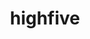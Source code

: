 ---
title: "highfive"
layout: cache
categories: [package, develop]
meta: {"compilers": ["gcc@11.4.0", "gcc@13.2.0"], "num_specs": 129, "num_specs_by_stack": {"hep": 129, "root": 129}, "oss": ["ubuntu22.04", "ubuntu24.04"], "platforms": ["linux"], "stacks": ["hep", "root"], "targets": ["x86_64_v3"], "versions": ["2.10.1", "2.2.2"]}
spec_details: [{"compiler": "gcc@11.4.0", "hash": "27cmoqui3oh5qffu7aak3hvyoknqjhmw", "os": "ubuntu22.04", "platform": "linux", "size": "-", "stacks": ["hep", "root"], "target": "x86_64_v3", "variants": ["~boost", "build_system=cmake", "build_type=Release", "generator=make", "~ipo", "+mpi"], "versions": ["2.2.2"]}, {"compiler": "gcc@11.4.0", "hash": "2nlxrl3hhfudhqfhko2uqcbazqvud6j5", "os": "ubuntu22.04", "platform": "linux", "size": "-", "stacks": ["hep", "root"], "target": "x86_64_v3", "variants": ["~boost", "build_system=cmake", "build_type=Release", "generator=make", "~ipo", "+mpi"], "versions": ["2.10.1"]}, {"compiler": "gcc@11.4.0", "hash": "2o62yucwv7q2obeymvhsawbotoarprwh", "os": "ubuntu22.04", "platform": "linux", "size": "-", "stacks": ["hep", "root"], "target": "x86_64_v3", "variants": ["~boost", "build_system=cmake", "build_type=Release", "generator=make", "~ipo", "+mpi"], "versions": ["2.10.1"]}, {"compiler": "gcc@11.4.0", "hash": "2oladempox2z2ugqgwqvowxyd7eqo7bz", "os": "ubuntu22.04", "platform": "linux", "size": "-", "stacks": ["hep", "root"], "target": "x86_64_v3", "variants": ["~boost", "build_system=cmake", "build_type=Release", "generator=make", "~ipo", "+mpi"], "versions": ["2.10.1"]}, {"compiler": "gcc@11.4.0", "hash": "2t2bfmwpp2do2vr2xxwatjdr4qridd7d", "os": "ubuntu22.04", "platform": "linux", "size": "-", "stacks": ["hep", "root"], "target": "x86_64_v3", "variants": ["~boost", "build_system=cmake", "build_type=Release", "generator=make", "~ipo", "+mpi"], "versions": ["2.2.2"]}, {"compiler": "gcc@11.4.0", "hash": "2xljpuykjymm7gvzgthe63z5r3yhff2n", "os": "ubuntu22.04", "platform": "linux", "size": "-", "stacks": ["hep", "root"], "target": "x86_64_v3", "variants": ["~boost", "build_system=cmake", "build_type=Release", "generator=make", "~ipo", "+mpi"], "versions": ["2.2.2"]}, {"compiler": "gcc@13.2.0", "hash": "2zugvmqv2uofy574kwqdtygndsdhmmdb", "os": "ubuntu24.04", "platform": "linux", "size": "-", "stacks": ["hep", "root"], "target": "x86_64_v3", "variants": ["~boost", "build_system=cmake", "build_type=Release", "generator=make", "~ipo", "+mpi"], "versions": ["2.2.2"]}, {"compiler": "gcc@11.4.0", "hash": "35neuovn4ah5zsqv2xdkebvl25ia5nes", "os": "ubuntu22.04", "platform": "linux", "size": "-", "stacks": ["hep", "root"], "target": "x86_64_v3", "variants": ["~boost", "build_system=cmake", "build_type=Release", "generator=make", "~ipo", "+mpi"], "versions": ["2.2.2"]}, {"compiler": "gcc@11.4.0", "hash": "3duewmftgbrfgnm5l6cmtbx6bisyi7p5", "os": "ubuntu22.04", "platform": "linux", "size": "-", "stacks": ["hep", "root"], "target": "x86_64_v3", "variants": ["~boost", "build_system=cmake", "build_type=Release", "generator=make", "~ipo", "+mpi"], "versions": ["2.10.1"]}, {"compiler": "gcc@11.4.0", "hash": "4n75rjjfleeu5inf42s6jzlyzb5zo7ep", "os": "ubuntu22.04", "platform": "linux", "size": "-", "stacks": ["hep", "root"], "target": "x86_64_v3", "variants": ["~boost", "build_system=cmake", "build_type=Release", "generator=make", "~ipo", "+mpi"], "versions": ["2.2.2"]}, {"compiler": "gcc@13.2.0", "hash": "4td63moodl6v3ztqhqapj5dtzu62w3bf", "os": "ubuntu24.04", "platform": "linux", "size": "-", "stacks": ["hep", "root"], "target": "x86_64_v3", "variants": ["~boost", "build_system=cmake", "build_type=Release", "generator=make", "~ipo", "+mpi"], "versions": ["2.2.2"]}, {"compiler": "gcc@11.4.0", "hash": "55au4ftx456nl73up6smi7k7nywnpzlq", "os": "ubuntu22.04", "platform": "linux", "size": "-", "stacks": ["hep", "root"], "target": "x86_64_v3", "variants": ["~boost", "build_system=cmake", "build_type=Release", "generator=make", "~ipo", "+mpi"], "versions": ["2.10.1"]}, {"compiler": "gcc@11.4.0", "hash": "5k7xxkmluwz7zmsxcp6k7yt4lrilakog", "os": "ubuntu22.04", "platform": "linux", "size": "-", "stacks": ["hep", "root"], "target": "x86_64_v3", "variants": ["~boost", "build_system=cmake", "build_type=Release", "generator=make", "~ipo", "+mpi"], "versions": ["2.10.1"]}, {"compiler": "gcc@11.4.0", "hash": "5rd3man24bhzgxruuuurynrg7crizdll", "os": "ubuntu22.04", "platform": "linux", "size": "-", "stacks": ["hep", "root"], "target": "x86_64_v3", "variants": ["~boost", "build_system=cmake", "build_type=Release", "generator=make", "~ipo", "+mpi"], "versions": ["2.10.1"]}, {"compiler": "gcc@13.2.0", "hash": "5xr5ybuomwvoofbkgvkfbzrmegbygqz4", "os": "ubuntu24.04", "platform": "linux", "size": "-", "stacks": ["hep", "root"], "target": "x86_64_v3", "variants": ["~boost", "build_system=cmake", "build_type=Release", "generator=make", "~ipo", "+mpi"], "versions": ["2.10.1"]}, {"compiler": "gcc@11.4.0", "hash": "6r5v6olfw2bhw25zvicpfambpvczr6fw", "os": "ubuntu22.04", "platform": "linux", "size": "-", "stacks": ["hep", "root"], "target": "x86_64_v3", "variants": ["~boost", "build_system=cmake", "build_type=Release", "generator=make", "~ipo", "+mpi"], "versions": ["2.10.1"]}, {"compiler": "gcc@13.2.0", "hash": "743ucijdasyimfqx6tkczkwctvgtczwn", "os": "ubuntu24.04", "platform": "linux", "size": "-", "stacks": ["hep", "root"], "target": "x86_64_v3", "variants": ["~boost", "build_system=cmake", "build_type=Release", "generator=make", "~ipo", "+mpi"], "versions": ["2.10.1"]}, {"compiler": "gcc@11.4.0", "hash": "7bbkw5jelswlkgwvyvw7hzy3hfv7dgnu", "os": "ubuntu22.04", "platform": "linux", "size": "-", "stacks": ["hep", "root"], "target": "x86_64_v3", "variants": ["~boost", "build_system=cmake", "build_type=Release", "generator=make", "~ipo", "+mpi"], "versions": ["2.2.2"]}, {"compiler": "gcc@11.4.0", "hash": "7cboqnewplowwfczwucirlgj7dv6ssyg", "os": "ubuntu22.04", "platform": "linux", "size": "-", "stacks": ["hep", "root"], "target": "x86_64_v3", "variants": ["~boost", "build_system=cmake", "build_type=Release", "generator=make", "~ipo", "+mpi"], "versions": ["2.10.1"]}, {"compiler": "gcc@11.4.0", "hash": "7rk6bm3wp4usu53q6a3q4567llghzgxp", "os": "ubuntu22.04", "platform": "linux", "size": "-", "stacks": ["hep", "root"], "target": "x86_64_v3", "variants": ["~boost", "build_system=cmake", "build_type=Release", "generator=make", "~ipo", "+mpi"], "versions": ["2.10.1"]}, {"compiler": "gcc@11.4.0", "hash": "7tb5bz42tnsizahnufnwqiyjxp4jhwjh", "os": "ubuntu22.04", "platform": "linux", "size": "-", "stacks": ["hep", "root"], "target": "x86_64_v3", "variants": ["~boost", "build_system=cmake", "build_type=Release", "generator=make", "~ipo", "+mpi"], "versions": ["2.2.2"]}, {"compiler": "gcc@11.4.0", "hash": "7wlzn7v2ojtsrnlo2laaf5earnbveux7", "os": "ubuntu22.04", "platform": "linux", "size": "-", "stacks": ["hep", "root"], "target": "x86_64_v3", "variants": ["~boost", "build_system=cmake", "build_type=Release", "generator=make", "~ipo", "+mpi"], "versions": ["2.2.2"]}, {"compiler": "gcc@13.2.0", "hash": "amwm4bd46kqt4wpzijnouxmt57zfiutz", "os": "ubuntu24.04", "platform": "linux", "size": "-", "stacks": ["hep", "root"], "target": "x86_64_v3", "variants": ["~boost", "build_system=cmake", "build_type=Release", "generator=make", "~ipo", "+mpi"], "versions": ["2.10.1"]}, {"compiler": "gcc@13.2.0", "hash": "axl4uare2oortyempa5xhowqyzycq4sy", "os": "ubuntu24.04", "platform": "linux", "size": "-", "stacks": ["hep", "root"], "target": "x86_64_v3", "variants": ["~boost", "build_system=cmake", "build_type=Release", "generator=make", "~ipo", "+mpi"], "versions": ["2.10.1"]}, {"compiler": "gcc@11.4.0", "hash": "b2pg63cq3mjqax35myrxr3f5depzh4pl", "os": "ubuntu22.04", "platform": "linux", "size": "-", "stacks": ["hep", "root"], "target": "x86_64_v3", "variants": ["~boost", "build_system=cmake", "build_type=Release", "generator=make", "~ipo", "+mpi"], "versions": ["2.2.2"]}, {"compiler": "gcc@11.4.0", "hash": "b5c7iax4qrdxvs3bmby3yaaxfgmgbyx7", "os": "ubuntu22.04", "platform": "linux", "size": "-", "stacks": ["hep", "root"], "target": "x86_64_v3", "variants": ["~boost", "build_system=cmake", "build_type=Release", "generator=make", "~ipo", "+mpi"], "versions": ["2.10.1"]}, {"compiler": "gcc@13.2.0", "hash": "b6arkpiqwpnavthwebsn6h2hchooykpx", "os": "ubuntu24.04", "platform": "linux", "size": "-", "stacks": ["hep", "root"], "target": "x86_64_v3", "variants": ["~boost", "build_system=cmake", "build_type=Release", "generator=make", "~ipo", "+mpi"], "versions": ["2.10.1"]}, {"compiler": "gcc@13.2.0", "hash": "bei3kpw77ki2wj45ztfmqkieeynf2lhj", "os": "ubuntu24.04", "platform": "linux", "size": "-", "stacks": ["hep", "root"], "target": "x86_64_v3", "variants": ["~boost", "build_system=cmake", "build_type=Release", "generator=make", "~ipo", "+mpi"], "versions": ["2.10.1"]}, {"compiler": "gcc@11.4.0", "hash": "bgxxa6bvsikoguvgnrnymuyaoxclyywv", "os": "ubuntu22.04", "platform": "linux", "size": "-", "stacks": ["hep", "root"], "target": "x86_64_v3", "variants": ["~boost", "build_system=cmake", "build_type=Release", "generator=make", "~ipo", "+mpi"], "versions": ["2.2.2"]}, {"compiler": "gcc@11.4.0", "hash": "bi3ifkzpbf2ghfdn5dwnh2nxhgvqgb2l", "os": "ubuntu22.04", "platform": "linux", "size": "-", "stacks": ["hep", "root"], "target": "x86_64_v3", "variants": ["~boost", "build_system=cmake", "build_type=Release", "generator=make", "~ipo", "+mpi"], "versions": ["2.2.2"]}, {"compiler": "gcc@13.2.0", "hash": "bno2tyefn65mqiiwgn2hdcmbviu56ct7", "os": "ubuntu24.04", "platform": "linux", "size": "-", "stacks": ["hep", "root"], "target": "x86_64_v3", "variants": ["~boost", "build_system=cmake", "build_type=Release", "generator=make", "~ipo", "+mpi"], "versions": ["2.2.2"]}, {"compiler": "gcc@11.4.0", "hash": "bop56i4qvzslpwl4ytmcqthz7mvz7kmv", "os": "ubuntu22.04", "platform": "linux", "size": "-", "stacks": ["hep", "root"], "target": "x86_64_v3", "variants": ["~boost", "build_system=cmake", "build_type=Release", "generator=make", "~ipo", "+mpi"], "versions": ["2.10.1"]}, {"compiler": "gcc@11.4.0", "hash": "bwj3iytprl65ue3f67w4tlkisbk54hnb", "os": "ubuntu22.04", "platform": "linux", "size": "-", "stacks": ["hep", "root"], "target": "x86_64_v3", "variants": ["~boost", "build_system=cmake", "build_type=Release", "generator=make", "~ipo", "+mpi"], "versions": ["2.10.1"]}, {"compiler": "gcc@13.2.0", "hash": "bzppg55zugijfq5jzhu4d5jmzzh3frhf", "os": "ubuntu24.04", "platform": "linux", "size": "-", "stacks": ["hep", "root"], "target": "x86_64_v3", "variants": ["~boost", "build_system=cmake", "build_type=Release", "generator=make", "~ipo", "+mpi"], "versions": ["2.2.2"]}, {"compiler": "gcc@11.4.0", "hash": "c6kreieqkszrb3ndf653wrhnoacmvvve", "os": "ubuntu22.04", "platform": "linux", "size": "-", "stacks": ["hep", "root"], "target": "x86_64_v3", "variants": ["~boost", "build_system=cmake", "build_type=Release", "generator=make", "~ipo", "+mpi"], "versions": ["2.10.1"]}, {"compiler": "gcc@13.2.0", "hash": "ccnd6fljnvvry2x3kbabvsanssezldzf", "os": "ubuntu24.04", "platform": "linux", "size": "-", "stacks": ["hep", "root"], "target": "x86_64_v3", "variants": ["~boost", "build_system=cmake", "build_type=Release", "generator=make", "~ipo", "+mpi"], "versions": ["2.2.2"]}, {"compiler": "gcc@13.2.0", "hash": "cwdwpp5nb5zngatneqjwr6ovl2pazygw", "os": "ubuntu24.04", "platform": "linux", "size": "-", "stacks": ["hep", "root"], "target": "x86_64_v3", "variants": ["~boost", "build_system=cmake", "build_type=Release", "generator=make", "~ipo", "+mpi"], "versions": ["2.10.1"]}, {"compiler": "gcc@11.4.0", "hash": "cwrt2i5ulhlximf6ce246oianki4u343", "os": "ubuntu22.04", "platform": "linux", "size": "-", "stacks": ["hep", "root"], "target": "x86_64_v3", "variants": ["~boost", "build_system=cmake", "build_type=Release", "generator=make", "~ipo", "+mpi"], "versions": ["2.10.1"]}, {"compiler": "gcc@13.2.0", "hash": "d33up76gt6jahkmfgwkqa7ptupxz4z4m", "os": "ubuntu24.04", "platform": "linux", "size": "-", "stacks": ["hep", "root"], "target": "x86_64_v3", "variants": ["~boost", "build_system=cmake", "build_type=Release", "generator=make", "~ipo", "+mpi"], "versions": ["2.2.2"]}, {"compiler": "gcc@11.4.0", "hash": "diyeaxjgdixrcxtb4hzcbg6i6mni3k55", "os": "ubuntu22.04", "platform": "linux", "size": "-", "stacks": ["hep", "root"], "target": "x86_64_v3", "variants": ["~boost", "build_system=cmake", "build_type=Release", "generator=make", "~ipo", "+mpi"], "versions": ["2.10.1"]}, {"compiler": "gcc@13.2.0", "hash": "dn2rkcivqycxlnonhisn4kspmljibpq4", "os": "ubuntu24.04", "platform": "linux", "size": "-", "stacks": ["hep", "root"], "target": "x86_64_v3", "variants": ["~boost", "build_system=cmake", "build_type=Release", "generator=make", "~ipo", "+mpi"], "versions": ["2.2.2"]}, {"compiler": "gcc@11.4.0", "hash": "dvnp77ok6p2hqglpu6r5hcvybfhwm5cx", "os": "ubuntu22.04", "platform": "linux", "size": "-", "stacks": ["hep", "root"], "target": "x86_64_v3", "variants": ["~boost", "build_system=cmake", "build_type=Release", "generator=make", "~ipo", "+mpi"], "versions": ["2.2.2"]}, {"compiler": "gcc@11.4.0", "hash": "eb6fd7jgugq5b4czllgxqerpprkhoz2o", "os": "ubuntu22.04", "platform": "linux", "size": "-", "stacks": ["hep", "root"], "target": "x86_64_v3", "variants": ["~boost", "build_system=cmake", "build_type=Release", "generator=make", "~ipo", "+mpi"], "versions": ["2.2.2"]}, {"compiler": "gcc@11.4.0", "hash": "eb775axtkkpxudomto2adjaogij4ucsz", "os": "ubuntu22.04", "platform": "linux", "size": "-", "stacks": ["hep", "root"], "target": "x86_64_v3", "variants": ["~boost", "build_system=cmake", "build_type=Release", "generator=make", "~ipo", "+mpi"], "versions": ["2.2.2"]}, {"compiler": "gcc@13.2.0", "hash": "eka46xybeh4ze5rfhdxjukgk4fmrxr3g", "os": "ubuntu24.04", "platform": "linux", "size": "-", "stacks": ["hep", "root"], "target": "x86_64_v3", "variants": ["~boost", "build_system=cmake", "build_type=Release", "generator=make", "~ipo", "+mpi"], "versions": ["2.10.1"]}, {"compiler": "gcc@13.2.0", "hash": "eo4wsrn7uqpp6qmnhxnm6tzqnkxic2xm", "os": "ubuntu24.04", "platform": "linux", "size": "-", "stacks": ["hep", "root"], "target": "x86_64_v3", "variants": ["~boost", "build_system=cmake", "build_type=Release", "generator=make", "~ipo", "+mpi"], "versions": ["2.2.2"]}, {"compiler": "gcc@11.4.0", "hash": "ez3zwj5caqvqk3wkb75dderkxrb7hsrf", "os": "ubuntu22.04", "platform": "linux", "size": "-", "stacks": ["hep", "root"], "target": "x86_64_v3", "variants": ["~boost", "build_system=cmake", "build_type=Release", "generator=make", "~ipo", "+mpi"], "versions": ["2.10.1"]}, {"compiler": "gcc@11.4.0", "hash": "f5edv4peytho45rl4gvqcdqboekbchdl", "os": "ubuntu22.04", "platform": "linux", "size": "-", "stacks": ["hep", "root"], "target": "x86_64_v3", "variants": ["~boost", "build_system=cmake", "build_type=Release", "generator=make", "~ipo", "+mpi"], "versions": ["2.10.1"]}, {"compiler": "gcc@11.4.0", "hash": "fcgv5r2uti3t56otihvgromkpafihibq", "os": "ubuntu22.04", "platform": "linux", "size": "-", "stacks": ["hep", "root"], "target": "x86_64_v3", "variants": ["~boost", "build_system=cmake", "build_type=Release", "generator=make", "~ipo", "+mpi"], "versions": ["2.2.2"]}, {"compiler": "gcc@13.2.0", "hash": "gbdwwskj62re4t34wybbazusfviymg2q", "os": "ubuntu24.04", "platform": "linux", "size": "-", "stacks": ["hep", "root"], "target": "x86_64_v3", "variants": ["~boost", "build_system=cmake", "build_type=Release", "generator=make", "~ipo", "+mpi"], "versions": ["2.2.2"]}, {"compiler": "gcc@11.4.0", "hash": "gct5v2gbrvohzev7abxiekk5njz6xdab", "os": "ubuntu22.04", "platform": "linux", "size": "-", "stacks": ["hep", "root"], "target": "x86_64_v3", "variants": ["~boost", "build_system=cmake", "build_type=Release", "generator=make", "~ipo", "+mpi"], "versions": ["2.2.2"]}, {"compiler": "gcc@11.4.0", "hash": "gjwtvfdfy3mv45ltbnl6mzy5s4hxtpz6", "os": "ubuntu22.04", "platform": "linux", "size": "-", "stacks": ["hep", "root"], "target": "x86_64_v3", "variants": ["~boost", "build_system=cmake", "build_type=Release", "generator=make", "~ipo", "+mpi"], "versions": ["2.2.2"]}, {"compiler": "gcc@13.2.0", "hash": "gq645526to3x4lehwtnfvhhlphb6vfii", "os": "ubuntu24.04", "platform": "linux", "size": "-", "stacks": ["hep", "root"], "target": "x86_64_v3", "variants": ["~boost", "build_system=cmake", "build_type=Release", "generator=make", "~ipo", "+mpi"], "versions": ["2.10.1"]}, {"compiler": "gcc@13.2.0", "hash": "hd6zkvda2rrnlwn2in4vkwevdcrxb52k", "os": "ubuntu24.04", "platform": "linux", "size": "-", "stacks": ["hep", "root"], "target": "x86_64_v3", "variants": ["~boost", "build_system=cmake", "build_type=Release", "generator=make", "~ipo", "+mpi"], "versions": ["2.2.2"]}, {"compiler": "gcc@11.4.0", "hash": "hlwioxfy67zb5d6xzf7wma73wyys3iwc", "os": "ubuntu22.04", "platform": "linux", "size": "-", "stacks": ["hep", "root"], "target": "x86_64_v3", "variants": ["~boost", "build_system=cmake", "build_type=Release", "generator=make", "~ipo", "+mpi"], "versions": ["2.2.2"]}, {"compiler": "gcc@13.2.0", "hash": "hpuwymxzfkddr55z7shgq6l7rnzk4puf", "os": "ubuntu24.04", "platform": "linux", "size": "-", "stacks": ["hep", "root"], "target": "x86_64_v3", "variants": ["~boost", "build_system=cmake", "build_type=Release", "generator=make", "~ipo", "+mpi"], "versions": ["2.10.1"]}, {"compiler": "gcc@11.4.0", "hash": "hwupkfq6k6v34itdrbaltb7ybdsyscbi", "os": "ubuntu22.04", "platform": "linux", "size": "-", "stacks": ["hep", "root"], "target": "x86_64_v3", "variants": ["~boost", "build_system=cmake", "build_type=Release", "generator=make", "~ipo", "+mpi"], "versions": ["2.10.1"]}, {"compiler": "gcc@11.4.0", "hash": "iemsntdirvoo5qgp6zycjbdt5hltlbpd", "os": "ubuntu22.04", "platform": "linux", "size": "-", "stacks": ["hep", "root"], "target": "x86_64_v3", "variants": ["~boost", "build_system=cmake", "build_type=Release", "generator=make", "~ipo", "+mpi"], "versions": ["2.10.1"]}, {"compiler": "gcc@11.4.0", "hash": "ikgzbqvmtutdd42zk72nboumpcez4cef", "os": "ubuntu22.04", "platform": "linux", "size": "-", "stacks": ["hep", "root"], "target": "x86_64_v3", "variants": ["~boost", "build_system=cmake", "build_type=Release", "generator=make", "~ipo", "+mpi"], "versions": ["2.10.1"]}, {"compiler": "gcc@13.2.0", "hash": "iuuc5hbq3dikt4epsbnfnttezqt4zir7", "os": "ubuntu24.04", "platform": "linux", "size": "-", "stacks": ["hep", "root"], "target": "x86_64_v3", "variants": ["~boost", "build_system=cmake", "build_type=Release", "generator=make", "~ipo", "+mpi"], "versions": ["2.10.1"]}, {"compiler": "gcc@11.4.0", "hash": "iveoik5givgu4zqni6vsdathtsb2vric", "os": "ubuntu22.04", "platform": "linux", "size": "-", "stacks": ["hep", "root"], "target": "x86_64_v3", "variants": ["~boost", "build_system=cmake", "build_type=Release", "generator=make", "~ipo", "+mpi"], "versions": ["2.10.1"]}, {"compiler": "gcc@13.2.0", "hash": "jam55bktflax35towyivoe6nyey35jb5", "os": "ubuntu24.04", "platform": "linux", "size": "-", "stacks": ["hep", "root"], "target": "x86_64_v3", "variants": ["~boost", "build_system=cmake", "build_type=Release", "generator=make", "~ipo", "+mpi"], "versions": ["2.10.1"]}, {"compiler": "gcc@13.2.0", "hash": "je4yb6s4xypmjti3tqc4cuu4ob3qr2lq", "os": "ubuntu24.04", "platform": "linux", "size": "-", "stacks": ["hep", "root"], "target": "x86_64_v3", "variants": ["~boost", "build_system=cmake", "build_type=Release", "generator=make", "~ipo", "+mpi"], "versions": ["2.10.1"]}, {"compiler": "gcc@11.4.0", "hash": "jywa5nzhlmu7cod4za2tuizepnw5dzqg", "os": "ubuntu22.04", "platform": "linux", "size": "-", "stacks": ["hep", "root"], "target": "x86_64_v3", "variants": ["~boost", "build_system=cmake", "build_type=Release", "generator=make", "~ipo", "+mpi"], "versions": ["2.2.2"]}, {"compiler": "gcc@11.4.0", "hash": "k2oz2plrcgye76i2j76f5lor2wt3rq3d", "os": "ubuntu22.04", "platform": "linux", "size": "-", "stacks": ["hep", "root"], "target": "x86_64_v3", "variants": ["~boost", "build_system=cmake", "build_type=Release", "generator=make", "~ipo", "+mpi"], "versions": ["2.10.1"]}, {"compiler": "gcc@13.2.0", "hash": "k5z6f4ep2dgudyd26a2cghrl2z4agews", "os": "ubuntu24.04", "platform": "linux", "size": "-", "stacks": ["hep", "root"], "target": "x86_64_v3", "variants": ["~boost", "build_system=cmake", "build_type=Release", "generator=make", "~ipo", "+mpi"], "versions": ["2.2.2"]}, {"compiler": "gcc@11.4.0", "hash": "kuhj7wrsluzrzwaaikbettq44ufjlow7", "os": "ubuntu22.04", "platform": "linux", "size": "-", "stacks": ["hep", "root"], "target": "x86_64_v3", "variants": ["~boost", "build_system=cmake", "build_type=Release", "generator=make", "~ipo", "+mpi"], "versions": ["2.10.1"]}, {"compiler": "gcc@11.4.0", "hash": "kxey7hbb6biodv43jdnfd53taaq7rc6p", "os": "ubuntu22.04", "platform": "linux", "size": "-", "stacks": ["hep", "root"], "target": "x86_64_v3", "variants": ["~boost", "build_system=cmake", "build_type=Release", "generator=make", "~ipo", "+mpi"], "versions": ["2.2.2"]}, {"compiler": "gcc@11.4.0", "hash": "lvoiwndi6sdi2w63emlwt3yrzbtibny4", "os": "ubuntu22.04", "platform": "linux", "size": "-", "stacks": ["hep", "root"], "target": "x86_64_v3", "variants": ["~boost", "build_system=cmake", "build_type=Release", "generator=make", "~ipo", "+mpi"], "versions": ["2.2.2"]}, {"compiler": "gcc@11.4.0", "hash": "m5dr7p3yftwkweub26dthc24a74hwltb", "os": "ubuntu22.04", "platform": "linux", "size": "-", "stacks": ["hep", "root"], "target": "x86_64_v3", "variants": ["~boost", "build_system=cmake", "build_type=Release", "generator=make", "~ipo", "+mpi"], "versions": ["2.10.1"]}, {"compiler": "gcc@11.4.0", "hash": "mg2ekwiu5cllf62i6qm43xbvpx3ljz7e", "os": "ubuntu22.04", "platform": "linux", "size": "-", "stacks": ["hep", "root"], "target": "x86_64_v3", "variants": ["~boost", "build_system=cmake", "build_type=Release", "generator=make", "~ipo", "+mpi"], "versions": ["2.10.1"]}, {"compiler": "gcc@13.2.0", "hash": "mspit3cl6giui5dnjqovlrvumzy57ofu", "os": "ubuntu24.04", "platform": "linux", "size": "-", "stacks": ["hep", "root"], "target": "x86_64_v3", "variants": ["~boost", "build_system=cmake", "build_type=Release", "generator=make", "~ipo", "+mpi"], "versions": ["2.10.1"]}, {"compiler": "gcc@11.4.0", "hash": "mvyr2z3uq5fuzurfk3rwucdcmldorgru", "os": "ubuntu22.04", "platform": "linux", "size": "-", "stacks": ["hep", "root"], "target": "x86_64_v3", "variants": ["~boost", "build_system=cmake", "build_type=Release", "generator=make", "~ipo", "+mpi"], "versions": ["2.2.2"]}, {"compiler": "gcc@13.2.0", "hash": "n5f7beikxxkxzeqptacvkqqecdsou3n4", "os": "ubuntu24.04", "platform": "linux", "size": "-", "stacks": ["hep", "root"], "target": "x86_64_v3", "variants": ["~boost", "build_system=cmake", "build_type=Release", "generator=make", "~ipo", "+mpi"], "versions": ["2.2.2"]}, {"compiler": "gcc@13.2.0", "hash": "numhlovjqwta46kcqvndlhzbhfegyi6q", "os": "ubuntu24.04", "platform": "linux", "size": "-", "stacks": ["hep", "root"], "target": "x86_64_v3", "variants": ["~boost", "build_system=cmake", "build_type=Release", "generator=make", "~ipo", "+mpi"], "versions": ["2.10.1"]}, {"compiler": "gcc@13.2.0", "hash": "nzeezu2mssa75af3cthxqxijpf3rluvn", "os": "ubuntu24.04", "platform": "linux", "size": "-", "stacks": ["hep", "root"], "target": "x86_64_v3", "variants": ["~boost", "build_system=cmake", "build_type=Release", "generator=make", "~ipo", "+mpi"], "versions": ["2.10.1"]}, {"compiler": "gcc@11.4.0", "hash": "nzvgu7bpevws4wqsnvwt45p57wvbrvy3", "os": "ubuntu22.04", "platform": "linux", "size": "-", "stacks": ["hep", "root"], "target": "x86_64_v3", "variants": ["~boost", "build_system=cmake", "build_type=Release", "generator=make", "~ipo", "+mpi"], "versions": ["2.2.2"]}, {"compiler": "gcc@11.4.0", "hash": "o5mycypy5ejvd4onxt44klzxdgipdp3a", "os": "ubuntu22.04", "platform": "linux", "size": "-", "stacks": ["hep", "root"], "target": "x86_64_v3", "variants": ["~boost", "build_system=cmake", "build_type=Release", "generator=make", "~ipo", "+mpi"], "versions": ["2.2.2"]}, {"compiler": "gcc@11.4.0", "hash": "ocsqye7jhsehpq5pzwyqmddkiihkjdii", "os": "ubuntu22.04", "platform": "linux", "size": "-", "stacks": ["hep", "root"], "target": "x86_64_v3", "variants": ["~boost", "build_system=cmake", "build_type=Release", "generator=make", "~ipo", "+mpi"], "versions": ["2.2.2"]}, {"compiler": "gcc@13.2.0", "hash": "ohbr3rl6acye6mv7v5kjsai7cg5lkbhc", "os": "ubuntu24.04", "platform": "linux", "size": "-", "stacks": ["hep", "root"], "target": "x86_64_v3", "variants": ["~boost", "build_system=cmake", "build_type=Release", "generator=make", "~ipo", "+mpi"], "versions": ["2.10.1"]}, {"compiler": "gcc@11.4.0", "hash": "ohzap4jbvjejhmfvvoowxsrfel2fnnhy", "os": "ubuntu22.04", "platform": "linux", "size": "-", "stacks": ["hep", "root"], "target": "x86_64_v3", "variants": ["~boost", "build_system=cmake", "build_type=Release", "generator=make", "~ipo", "+mpi"], "versions": ["2.10.1"]}, {"compiler": "gcc@11.4.0", "hash": "oip64kiyi4oak2r65ntl7wvpuidteoog", "os": "ubuntu22.04", "platform": "linux", "size": "-", "stacks": ["hep", "root"], "target": "x86_64_v3", "variants": ["~boost", "build_system=cmake", "build_type=Release", "generator=make", "~ipo", "+mpi"], "versions": ["2.2.2"]}, {"compiler": "gcc@11.4.0", "hash": "oohm3yyrgujfmzr6tbogohm7jaquclnz", "os": "ubuntu22.04", "platform": "linux", "size": "-", "stacks": ["hep", "root"], "target": "x86_64_v3", "variants": ["~boost", "build_system=cmake", "build_type=Release", "generator=make", "~ipo", "+mpi"], "versions": ["2.10.1"]}, {"compiler": "gcc@13.2.0", "hash": "ovavsq2ajn56wl45cxm5x727ownm7lbx", "os": "ubuntu24.04", "platform": "linux", "size": "-", "stacks": ["hep", "root"], "target": "x86_64_v3", "variants": ["~boost", "build_system=cmake", "build_type=Release", "generator=make", "~ipo", "+mpi"], "versions": ["2.10.1"]}, {"compiler": "gcc@13.2.0", "hash": "oxnxqougb7ancyweo2egbpdma2m4gth2", "os": "ubuntu24.04", "platform": "linux", "size": "-", "stacks": ["hep", "root"], "target": "x86_64_v3", "variants": ["~boost", "build_system=cmake", "build_type=Release", "generator=make", "~ipo", "+mpi"], "versions": ["2.10.1"]}, {"compiler": "gcc@13.2.0", "hash": "p3444qzjd5l2js2fs4a5gkckafyvaeyj", "os": "ubuntu24.04", "platform": "linux", "size": "-", "stacks": ["hep", "root"], "target": "x86_64_v3", "variants": ["~boost", "build_system=cmake", "build_type=Release", "generator=make", "~ipo", "+mpi"], "versions": ["2.2.2"]}, {"compiler": "gcc@13.2.0", "hash": "p3n4bmnw4iklwyzkwxocvqdym2zfpcrg", "os": "ubuntu24.04", "platform": "linux", "size": "-", "stacks": ["hep", "root"], "target": "x86_64_v3", "variants": ["~boost", "build_system=cmake", "build_type=Release", "generator=make", "~ipo", "+mpi"], "versions": ["2.10.1"]}, {"compiler": "gcc@13.2.0", "hash": "pfngdatpfcrvqhfbehqnakephn65vhtw", "os": "ubuntu24.04", "platform": "linux", "size": "-", "stacks": ["hep", "root"], "target": "x86_64_v3", "variants": ["~boost", "build_system=cmake", "build_type=Release", "generator=make", "~ipo", "+mpi"], "versions": ["2.10.1"]}, {"compiler": "gcc@13.2.0", "hash": "pk3lbl6y2fcsagjuuwan26mm626lryry", "os": "ubuntu24.04", "platform": "linux", "size": "-", "stacks": ["hep", "root"], "target": "x86_64_v3", "variants": ["~boost", "build_system=cmake", "build_type=Release", "generator=make", "~ipo", "+mpi"], "versions": ["2.2.2"]}, {"compiler": "gcc@13.2.0", "hash": "ptrjqvpnusc74vdxwktuqap5oi5heaqa", "os": "ubuntu24.04", "platform": "linux", "size": "-", "stacks": ["hep", "root"], "target": "x86_64_v3", "variants": ["~boost", "build_system=cmake", "build_type=Release", "generator=make", "~ipo", "+mpi"], "versions": ["2.2.2"]}, {"compiler": "gcc@11.4.0", "hash": "pza5lm7rhppvl4flhjwfzn5ete3lqbih", "os": "ubuntu22.04", "platform": "linux", "size": "-", "stacks": ["hep", "root"], "target": "x86_64_v3", "variants": ["~boost", "build_system=cmake", "build_type=Release", "generator=make", "~ipo", "+mpi"], "versions": ["2.2.2"]}, {"compiler": "gcc@11.4.0", "hash": "q3mhicq2wqepurafzbhe3zuncfsojltw", "os": "ubuntu22.04", "platform": "linux", "size": "-", "stacks": ["hep", "root"], "target": "x86_64_v3", "variants": ["~boost", "build_system=cmake", "build_type=Release", "generator=make", "~ipo", "+mpi"], "versions": ["2.10.1"]}, {"compiler": "gcc@11.4.0", "hash": "q7inxdkmdqydwtetd4x2ngddqlpuubjz", "os": "ubuntu22.04", "platform": "linux", "size": "-", "stacks": ["hep", "root"], "target": "x86_64_v3", "variants": ["~boost", "build_system=cmake", "build_type=Release", "generator=make", "~ipo", "+mpi"], "versions": ["2.2.2"]}, {"compiler": "gcc@13.2.0", "hash": "qbe2qgv4sjqtvip4xjp33eeebepawmdt", "os": "ubuntu24.04", "platform": "linux", "size": "-", "stacks": ["hep", "root"], "target": "x86_64_v3", "variants": ["~boost", "build_system=cmake", "build_type=Release", "generator=make", "~ipo", "+mpi"], "versions": ["2.2.2"]}, {"compiler": "gcc@13.2.0", "hash": "qejtlcwwrioxuolgz7mrs4bb6ao7sop7", "os": "ubuntu24.04", "platform": "linux", "size": "-", "stacks": ["hep", "root"], "target": "x86_64_v3", "variants": ["~boost", "build_system=cmake", "build_type=Release", "generator=make", "~ipo", "+mpi"], "versions": ["2.2.2"]}, {"compiler": "gcc@11.4.0", "hash": "qmww3jyc6ov7iffsu7ery6rvo4d6uffl", "os": "ubuntu22.04", "platform": "linux", "size": "-", "stacks": ["hep", "root"], "target": "x86_64_v3", "variants": ["~boost", "build_system=cmake", "build_type=Release", "generator=make", "~ipo", "+mpi"], "versions": ["2.10.1"]}, {"compiler": "gcc@13.2.0", "hash": "qpxxdwj34cr4pjmdsa7iwsgkecknvjap", "os": "ubuntu24.04", "platform": "linux", "size": "-", "stacks": ["hep", "root"], "target": "x86_64_v3", "variants": ["~boost", "build_system=cmake", "build_type=Release", "generator=make", "~ipo", "+mpi"], "versions": ["2.2.2"]}, {"compiler": "gcc@13.2.0", "hash": "qvg3ykabjqjam7vhnsm4hr3wqaf6lgfl", "os": "ubuntu24.04", "platform": "linux", "size": "-", "stacks": ["hep", "root"], "target": "x86_64_v3", "variants": ["~boost", "build_system=cmake", "build_type=Release", "generator=make", "~ipo", "+mpi"], "versions": ["2.2.2"]}, {"compiler": "gcc@13.2.0", "hash": "r63gf4iungwdqwcir5ewfeou5zxv2mnx", "os": "ubuntu24.04", "platform": "linux", "size": "-", "stacks": ["hep", "root"], "target": "x86_64_v3", "variants": ["~boost", "build_system=cmake", "build_type=Release", "generator=make", "~ipo", "+mpi"], "versions": ["2.10.1"]}, {"compiler": "gcc@13.2.0", "hash": "rhtvt26y4wmz27v5i5bsgf7d6tbkuhvu", "os": "ubuntu24.04", "platform": "linux", "size": "-", "stacks": ["hep", "root"], "target": "x86_64_v3", "variants": ["~boost", "build_system=cmake", "build_type=Release", "generator=make", "~ipo", "+mpi"], "versions": ["2.10.1"]}, {"compiler": "gcc@11.4.0", "hash": "rkotjowqhz4gr3wytfnejdtjb5zuxdya", "os": "ubuntu22.04", "platform": "linux", "size": "-", "stacks": ["hep", "root"], "target": "x86_64_v3", "variants": ["~boost", "build_system=cmake", "build_type=Release", "generator=make", "~ipo", "+mpi"], "versions": ["2.10.1"]}, {"compiler": "gcc@13.2.0", "hash": "rn7uoi5pg3pigrm3xqrwpachxctmedsz", "os": "ubuntu24.04", "platform": "linux", "size": "-", "stacks": ["hep", "root"], "target": "x86_64_v3", "variants": ["~boost", "build_system=cmake", "build_type=Release", "generator=make", "~ipo", "+mpi"], "versions": ["2.2.2"]}, {"compiler": "gcc@11.4.0", "hash": "rzrrqg4v5x3brngmeqryatazz7dtaovm", "os": "ubuntu22.04", "platform": "linux", "size": "-", "stacks": ["hep", "root"], "target": "x86_64_v3", "variants": ["~boost", "build_system=cmake", "build_type=Release", "generator=make", "~ipo", "+mpi"], "versions": ["2.2.2"]}, {"compiler": "gcc@11.4.0", "hash": "s6jvv762ulnvdvndr6qirked2dnl3ahm", "os": "ubuntu22.04", "platform": "linux", "size": "-", "stacks": ["hep", "root"], "target": "x86_64_v3", "variants": ["~boost", "build_system=cmake", "build_type=Release", "generator=make", "~ipo", "+mpi"], "versions": ["2.10.1"]}, {"compiler": "gcc@11.4.0", "hash": "sgg7n4kb62ybpjjzvgg5qpbmthmpa5ol", "os": "ubuntu22.04", "platform": "linux", "size": "-", "stacks": ["hep", "root"], "target": "x86_64_v3", "variants": ["~boost", "build_system=cmake", "build_type=Release", "generator=make", "~ipo", "+mpi"], "versions": ["2.10.1"]}, {"compiler": "gcc@13.2.0", "hash": "sozhvaphdylmfzymkk7r7dg5vud5tbsz", "os": "ubuntu24.04", "platform": "linux", "size": "-", "stacks": ["hep", "root"], "target": "x86_64_v3", "variants": ["~boost", "build_system=cmake", "build_type=Release", "generator=make", "~ipo", "+mpi"], "versions": ["2.10.1"]}, {"compiler": "gcc@11.4.0", "hash": "ssb3sgpylfinuaql64wvlbslq3om3v2o", "os": "ubuntu22.04", "platform": "linux", "size": "-", "stacks": ["hep", "root"], "target": "x86_64_v3", "variants": ["~boost", "build_system=cmake", "build_type=Release", "generator=make", "~ipo", "+mpi"], "versions": ["2.2.2"]}, {"compiler": "gcc@11.4.0", "hash": "tjkdfzlhjmxqkpmshwh737kk3nw3inrh", "os": "ubuntu22.04", "platform": "linux", "size": "-", "stacks": ["hep", "root"], "target": "x86_64_v3", "variants": ["~boost", "build_system=cmake", "build_type=Release", "generator=make", "~ipo", "+mpi"], "versions": ["2.10.1"]}, {"compiler": "gcc@11.4.0", "hash": "ttpjqyyehqhxypysdl3ninvzdk3tw5yp", "os": "ubuntu22.04", "platform": "linux", "size": "-", "stacks": ["hep", "root"], "target": "x86_64_v3", "variants": ["~boost", "build_system=cmake", "build_type=Release", "generator=make", "~ipo", "+mpi"], "versions": ["2.2.2"]}, {"compiler": "gcc@11.4.0", "hash": "ty5ng2irn7dq5a3bup4uppniv32ja7iz", "os": "ubuntu22.04", "platform": "linux", "size": "-", "stacks": ["hep", "root"], "target": "x86_64_v3", "variants": ["~boost", "build_system=cmake", "build_type=Release", "generator=make", "~ipo", "+mpi"], "versions": ["2.10.1"]}, {"compiler": "gcc@13.2.0", "hash": "tya5ound24cod6c5nkw2gp2oo4gmddsp", "os": "ubuntu24.04", "platform": "linux", "size": "-", "stacks": ["hep", "root"], "target": "x86_64_v3", "variants": ["~boost", "build_system=cmake", "build_type=Release", "generator=make", "~ipo", "+mpi"], "versions": ["2.10.1"]}, {"compiler": "gcc@13.2.0", "hash": "u22yqzi3oaemafagnlw7czzf3useym5e", "os": "ubuntu24.04", "platform": "linux", "size": "-", "stacks": ["hep", "root"], "target": "x86_64_v3", "variants": ["~boost", "build_system=cmake", "build_type=Release", "generator=make", "~ipo", "+mpi"], "versions": ["2.2.2"]}, {"compiler": "gcc@11.4.0", "hash": "u6jov3vxmk5cljyavyjctws7ruc3dnlj", "os": "ubuntu22.04", "platform": "linux", "size": "-", "stacks": ["hep", "root"], "target": "x86_64_v3", "variants": ["~boost", "build_system=cmake", "build_type=Release", "generator=make", "~ipo", "+mpi"], "versions": ["2.2.2"]}, {"compiler": "gcc@11.4.0", "hash": "vgk5gxwutgoxqfb5nerp4mcvksh654uj", "os": "ubuntu22.04", "platform": "linux", "size": "-", "stacks": ["hep", "root"], "target": "x86_64_v3", "variants": ["~boost", "build_system=cmake", "build_type=Release", "generator=make", "~ipo", "+mpi"], "versions": ["2.10.1"]}, {"compiler": "gcc@11.4.0", "hash": "vinbg7hb33glrajdp57knddcmgjav7pd", "os": "ubuntu22.04", "platform": "linux", "size": "-", "stacks": ["hep", "root"], "target": "x86_64_v3", "variants": ["~boost", "build_system=cmake", "build_type=Release", "generator=make", "~ipo", "+mpi"], "versions": ["2.2.2"]}, {"compiler": "gcc@13.2.0", "hash": "vmt37tdk6o6ycugf4diawpntpvy7uhgq", "os": "ubuntu24.04", "platform": "linux", "size": "-", "stacks": ["hep", "root"], "target": "x86_64_v3", "variants": ["~boost", "build_system=cmake", "build_type=Release", "generator=make", "~ipo", "+mpi"], "versions": ["2.2.2"]}, {"compiler": "gcc@11.4.0", "hash": "vqmyvfpztaaawbn3njyb3didtdxpvtij", "os": "ubuntu22.04", "platform": "linux", "size": "-", "stacks": ["hep", "root"], "target": "x86_64_v3", "variants": ["~boost", "build_system=cmake", "build_type=Release", "generator=make", "~ipo", "+mpi"], "versions": ["2.2.2"]}, {"compiler": "gcc@11.4.0", "hash": "wgkcw5ncmgp2lgxbmcfzmvh3sarfi2tk", "os": "ubuntu22.04", "platform": "linux", "size": "-", "stacks": ["hep", "root"], "target": "x86_64_v3", "variants": ["~boost", "build_system=cmake", "build_type=Release", "generator=make", "~ipo", "+mpi"], "versions": ["2.2.2"]}, {"compiler": "gcc@13.2.0", "hash": "wk3b2oxd4anoima4zcvebouggxofwxrw", "os": "ubuntu24.04", "platform": "linux", "size": "-", "stacks": ["hep", "root"], "target": "x86_64_v3", "variants": ["~boost", "build_system=cmake", "build_type=Release", "generator=make", "~ipo", "+mpi"], "versions": ["2.2.2"]}, {"compiler": "gcc@11.4.0", "hash": "wrkru6vxn2kcz27kudbkmq7skbah6zhm", "os": "ubuntu22.04", "platform": "linux", "size": "-", "stacks": ["hep", "root"], "target": "x86_64_v3", "variants": ["~boost", "build_system=cmake", "build_type=Release", "generator=make", "~ipo", "+mpi"], "versions": ["2.2.2"]}, {"compiler": "gcc@11.4.0", "hash": "x5qdtsxlz6qhcn3j2gflghbzvsggxhtn", "os": "ubuntu22.04", "platform": "linux", "size": "-", "stacks": ["hep", "root"], "target": "x86_64_v3", "variants": ["~boost", "build_system=cmake", "build_type=Release", "generator=make", "~ipo", "+mpi"], "versions": ["2.2.2"]}, {"compiler": "gcc@11.4.0", "hash": "xel3axeh3v4z4bf63qrxwhvgrbw4x2zj", "os": "ubuntu22.04", "platform": "linux", "size": "-", "stacks": ["hep", "root"], "target": "x86_64_v3", "variants": ["~boost", "build_system=cmake", "build_type=Release", "generator=make", "~ipo", "+mpi"], "versions": ["2.10.1"]}, {"compiler": "gcc@11.4.0", "hash": "xvy27cwytnhsytjeew2bhtif4kssowme", "os": "ubuntu22.04", "platform": "linux", "size": "-", "stacks": ["hep", "root"], "target": "x86_64_v3", "variants": ["~boost", "build_system=cmake", "build_type=Release", "generator=make", "~ipo", "+mpi"], "versions": ["2.10.1"]}, {"compiler": "gcc@11.4.0", "hash": "xyyspgo3fh3amy3lywp7476oxvlmzoyo", "os": "ubuntu22.04", "platform": "linux", "size": "-", "stacks": ["hep", "root"], "target": "x86_64_v3", "variants": ["~boost", "build_system=cmake", "build_type=Release", "generator=make", "~ipo", "+mpi"], "versions": ["2.10.1"]}, {"compiler": "gcc@11.4.0", "hash": "y7m2tukqzpd5rsuiqqv6n5a4rfb4lthl", "os": "ubuntu22.04", "platform": "linux", "size": "-", "stacks": ["hep", "root"], "target": "x86_64_v3", "variants": ["~boost", "build_system=cmake", "build_type=Release", "generator=make", "~ipo", "+mpi"], "versions": ["2.10.1"]}, {"compiler": "gcc@13.2.0", "hash": "yfpzma3vu2n7zowt32crvaqa6sdiqfek", "os": "ubuntu24.04", "platform": "linux", "size": "-", "stacks": ["hep", "root"], "target": "x86_64_v3", "variants": ["~boost", "build_system=cmake", "build_type=Release", "generator=make", "~ipo", "+mpi"], "versions": ["2.2.2"]}, {"compiler": "gcc@11.4.0", "hash": "zdoskefehsjuv4ytkitf4qymme74j24c", "os": "ubuntu22.04", "platform": "linux", "size": "-", "stacks": ["hep", "root"], "target": "x86_64_v3", "variants": ["~boost", "build_system=cmake", "build_type=Release", "generator=make", "~ipo", "+mpi"], "versions": ["2.2.2"]}, {"compiler": "gcc@13.2.0", "hash": "zqdytgpqhbdihpcc4kowfoaz6bz5kbmo", "os": "ubuntu24.04", "platform": "linux", "size": "-", "stacks": ["hep", "root"], "target": "x86_64_v3", "variants": ["~boost", "build_system=cmake", "build_type=Release", "generator=make", "~ipo", "+mpi"], "versions": ["2.2.2"]}, {"compiler": "gcc@11.4.0", "hash": "zzql3rgk2imeknauk4rxcty4yt7pcahh", "os": "ubuntu22.04", "platform": "linux", "size": "-", "stacks": ["hep", "root"], "target": "x86_64_v3", "variants": ["~boost", "build_system=cmake", "build_type=Release", "generator=make", "~ipo", "+mpi"], "versions": ["2.2.2"]}]
---